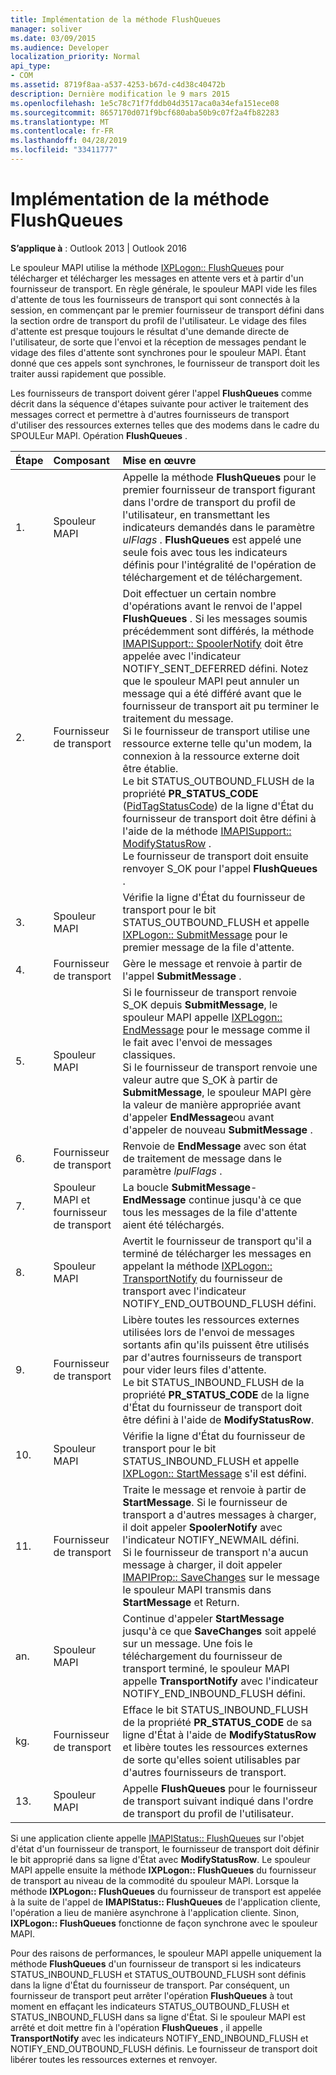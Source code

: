 ```yaml
---
title: Implémentation de la méthode FlushQueues
manager: soliver
ms.date: 03/09/2015
ms.audience: Developer
localization_priority: Normal
api_type:
- COM
ms.assetid: 8719f8aa-a537-4253-b67d-c4d38c40472b
description: Dernière modification le 9 mars 2015
ms.openlocfilehash: 1e5c78c71f7fddb04d3517aca0a34efa151ece08
ms.sourcegitcommit: 8657170d071f9bcf680aba50b9c07f2a4fb82283
ms.translationtype: MT
ms.contentlocale: fr-FR
ms.lasthandoff: 04/28/2019
ms.locfileid: "33411777"
---
```

# <a name="implementing-the-flushqueues-method"></a>Implémentation de la méthode FlushQueues

  
  
**S’applique à** : Outlook 2013 | Outlook 2016 
  
Le spouleur MAPI utilise la méthode [IXPLogon:: FlushQueues](ixplogon-flushqueues.md) pour télécharger et télécharger les messages en attente vers et à partir d'un fournisseur de transport. En règle générale, le spouleur MAPI vide les files d'attente de tous les fournisseurs de transport qui sont connectés à la session, en commençant par le premier fournisseur de transport défini dans la section ordre de transport du profil de l'utilisateur. Le vidage des files d'attente est presque toujours le résultat d'une demande directe de l'utilisateur, de sorte que l'envoi et la réception de messages pendant le vidage des files d'attente sont synchrones pour le spouleur MAPI. Étant donné que ces appels sont synchrones, le fournisseur de transport doit les traiter aussi rapidement que possible. 
  
Les fournisseurs de transport doivent gérer l'appel **FlushQueues** comme décrit dans la séquence d'étapes suivante pour activer le traitement des messages correct et permettre à d'autres fournisseurs de transport d'utiliser des ressources externes telles que des modems dans le cadre du SPOULEur MAPI. Opération **FlushQueues** . 
  
|**Étape**|**Composant**|**Mise en œuvre**|
|:-----|:-----|:-----|
|1.  <br/> |Spouleur MAPI  <br/> |Appelle la méthode **FlushQueues** pour le premier fournisseur de transport figurant dans l'ordre de transport du profil de l'utilisateur, en transmettant les indicateurs demandés dans le paramètre _ulFlags_ . **FlushQueues** est appelé une seule fois avec tous les indicateurs définis pour l'intégralité de l'opération de téléchargement et de téléchargement.  <br/> |
|2.  <br/> |Fournisseur de transport  <br/> |Doit effectuer un certain nombre d'opérations avant le renvoi de l'appel **FlushQueues** . Si les messages soumis précédemment sont différés, la méthode [IMAPISupport:: SpoolerNotify](imapisupport-spoolernotify.md) doit être appelée avec l'indicateur NOTIFY_SENT_DEFERRED défini. Notez que le spouleur MAPI peut annuler un message qui a été différé avant que le fournisseur de transport ait pu terminer le traitement du message.  <br/> Si le fournisseur de transport utilise une ressource externe telle qu'un modem, la connexion à la ressource externe doit être établie.  <br/> Le bit STATUS_OUTBOUND_FLUSH de la propriété **PR_STATUS_CODE** ([PidTagStatusCode](pidtagstatuscode-canonical-property.md)) de la ligne d'État du fournisseur de transport doit être défini à l'aide de la méthode [IMAPISupport:: ModifyStatusRow](imapisupport-modifystatusrow.md) .  <br/> Le fournisseur de transport doit ensuite renvoyer S_OK pour l'appel **FlushQueues** .  <br/> |
|3.  <br/> |Spouleur MAPI  <br/> |Vérifie la ligne d'État du fournisseur de transport pour le bit STATUS_OUTBOUND_FLUSH et appelle [IXPLogon:: SubmitMessage](ixplogon-submitmessage.md) pour le premier message de la file d'attente.  <br/> |
|4.  <br/> |Fournisseur de transport  <br/> |Gère le message et renvoie à partir de l'appel **SubmitMessage** .  <br/> |
|5.  <br/> |Spouleur MAPI  <br/> |Si le fournisseur de transport renvoie S_OK depuis **SubmitMessage**, le spouleur MAPI appelle [IXPLogon:: EndMessage](ixplogon-endmessage.md) pour le message comme il le fait avec l'envoi de messages classiques.  <br/> Si le fournisseur de transport renvoie une valeur autre que S_OK à partir de **SubmitMessage**, le spouleur MAPI gère la valeur de manière appropriée avant d'appeler **EndMessage**ou avant d'appeler de nouveau **SubmitMessage** .  <br/> |
|6.  <br/> |Fournisseur de transport  <br/> |Renvoie de **EndMessage** avec son état de traitement de message dans le paramètre _lpulFlags_ .  <br/> |
|7.  <br/> |Spouleur MAPI et fournisseur de transport  <br/> |La boucle **SubmitMessage**- **EndMessage** continue jusqu'à ce que tous les messages de la file d'attente aient été téléchargés.  <br/> |
|8.  <br/> |Spouleur MAPI  <br/> |Avertit le fournisseur de transport qu'il a terminé de télécharger les messages en appelant la méthode [IXPLogon:: TransportNotify](ixplogon-transportnotify.md) du fournisseur de transport avec l'indicateur NOTIFY_END_OUTBOUND_FLUSH défini.  <br/> |
|9.  <br/> |Fournisseur de transport  <br/> |Libère toutes les ressources externes utilisées lors de l'envoi de messages sortants afin qu'ils puissent être utilisés par d'autres fournisseurs de transport pour vider leurs files d'attente.  <br/> Le bit STATUS_INBOUND_FLUSH de la propriété **PR_STATUS_CODE** de la ligne d'État du fournisseur de transport doit être défini à l'aide de **ModifyStatusRow**.  <br/> |
|10.  <br/> |Spouleur MAPI  <br/> |Vérifie la ligne d'État du fournisseur de transport pour le bit STATUS_INBOUND_FLUSH et appelle [IXPLogon:: StartMessage](ixplogon-startmessage.md) s'il est défini.  <br/> |
|11.  <br/> |Fournisseur de transport  <br/> |Traite le message et renvoie à partir de **StartMessage**. Si le fournisseur de transport a d'autres messages à charger, il doit appeler **SpoolerNotify** avec l'indicateur NOTIFY_NEWMAIL défini.  <br/> Si le fournisseur de transport n'a aucun message à charger, il doit appeler [IMAPIProp:: SaveChanges](imapiprop-savechanges.md) sur le message le spouleur MAPI transmis dans **StartMessage** et Return.  <br/> |
|an.  <br/> |Spouleur MAPI  <br/> |Continue d'appeler **StartMessage** jusqu'à ce que **SaveChanges** soit appelé sur un message. Une fois le téléchargement du fournisseur de transport terminé, le spouleur MAPI appelle **TransportNotify** avec l'indicateur NOTIFY_END_INBOUND_FLUSH défini.  <br/> |
|kg.  <br/> |Fournisseur de transport  <br/> |Efface le bit STATUS_INBOUND_FLUSH de la propriété **PR_STATUS_CODE** de sa ligne d'État à l'aide de **ModifyStatusRow** et libère toutes les ressources externes de sorte qu'elles soient utilisables par d'autres fournisseurs de transport.  <br/> |
|13.  <br/> |Spouleur MAPI  <br/> |Appelle **FlushQueues** pour le fournisseur de transport suivant indiqué dans l'ordre de transport du profil de l'utilisateur.  <br/> |
   
Si une application cliente appelle [IMAPIStatus:: FlushQueues](imapistatus-flushqueues.md) sur l'objet d'état d'un fournisseur de transport, le fournisseur de transport doit définir le bit approprié dans sa ligne d'État avec **ModifyStatusRow**. Le spouleur MAPI appelle ensuite la méthode **IXPLogon:: FlushQueues** du fournisseur de transport au niveau de la commodité du spouleur MAPI. Lorsque la méthode **IXPLogon:: FlushQueues** du fournisseur de transport est appelée à la suite de l'appel de **IMAPIStatus:: FlushQueues** de l'application cliente, l'opération a lieu de manière asynchrone à l'application cliente. Sinon, **IXPLogon:: FlushQueues** fonctionne de façon synchrone avec le spouleur MAPI. 
  
Pour des raisons de performances, le spouleur MAPI appelle uniquement la méthode **FlushQueues** d'un fournisseur de transport si les indicateurs STATUS_INBOUND_FLUSH et STATUS_OUTBOUND_FLUSH sont définis dans la ligne d'État du fournisseur de transport. Par conséquent, un fournisseur de transport peut arrêter l'opération **FlushQueues** à tout moment en effaçant les indicateurs STATUS_OUTBOUND_FLUSH et STATUS_INBOUND_FLUSH dans sa ligne d'État. Si le spouleur MAPI est arrêté et doit mettre fin à l'opération **FlushQueues** , il appelle **TransportNotify** avec les indicateurs NOTIFY_END_INBOUND_FLUSH et NOTIFY_END_OUTBOUND_FLUSH définis. Le fournisseur de transport doit libérer toutes les ressources externes et renvoyer. 
  

